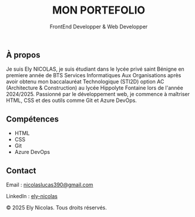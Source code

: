 <!DOCTYPE html>
<html lang="fr">
<head>
  <meta charset="UTF-8" />
  <meta name="viewport" content="width=device-width, initial-scale=1.0" />
  <title>Mon Portefolio</title>
  <link rel="stylesheet" href="style.css" />
</head>
<body>
  <header>
    <h1>MON PORTEFOLIO</h1>
    <p>FrontEnd Developper & Web Developper</p>
  </header>

  <section id="about">
    <h2>À propos</h2>
    <p>
      Je suis Ely NICOLAS, je suis étudiant dans le lycée privé saint Bénigne en premiere année de BTS Services Informatiques Aux Organisations après avoir obtenu mon baccalauréat Technologique (STI2D) option AC (Architecture & Construction) au lycée Hippolyte Fontaine lors de l'année 2024/2025. Passionné par le développement web, je commence à maîtriser HTML, CSS et des outils comme Git et Azure DevOps.
    </p>
  </section>

  <section id="skills">
    <h2>Compétences</h2>
    <ul>
      <li>HTML</li>
      <li>CSS</li>
      <li>Git</li>
      <li>Azure DevOps</li>
    </ul>
  </section>

  <section id="contact">
    <h2>Contact</h2>
    <p>Email : <a href="mailto:nicolaslucas390@gmail.com">nicolaslucas390@gmail.com</a></p>
    <p>LinkedIn : <a href="https://linkedin.com/in/ely-nicolas" target="_blank">ely-nicolas</a></p>
  </section>

  <footer>
    <p>&copy; 2025 Ely Nicolas. Tous droits réservés.</p>
  </footer>
</body>
</html>
